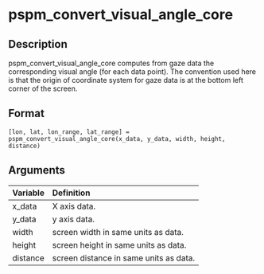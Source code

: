 # pspm_convert_visual_angle_core
## Description
pspm_convert_visual_angle_core computes from gaze data the corresponding visual angle (for each data point). The convention used here is that the origin of coordinate system for gaze data is at the bottom left corner of the screen.

## Format
`[lon, lat, lon_range, lat_range] = pspm_convert_visual_angle_core(x_data, y_data, width, height, distance)`

## Arguments
| Variable | Definition |
|:--|:--|
| x_data | X axis data. |
| y_data | y axis data. |
| width | screen width in same units as data. |
| height | screen height in same units as data. |
| distance | screen distance in same units as data. |

